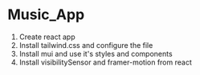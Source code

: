 # Music_App

1. Create react app
2. Install tailwind.css and configure the file
3. Install mui and use it's styles and components
4. Install visibilitySensor and framer-motion from react 
